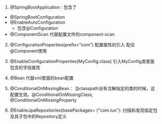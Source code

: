 1. @SpringBootApplication : 
包含了
- @SpringBootConfiguration
- @EnableAutoConfiguration
  - 包含@Configuration
- @ComponentScan 代替配置文件的component-scan


2. @ConfigurationProperties(prefix="com") 配置属性的引入 配合@Component使用

3. @EnableConfigurationProperties(MyConfig.class) 引入MyConfig类里面包含的字段属性

4. @Bean 代替xml里面的bean配置

5. @ConditionalOnMissingBean： 当classpath没有注解指定的类的时候，这配置生效。@ConditionalOnMissingClass,
@ConditionalOnMissingProperty

6. @EnableJpaRepositories(basePackages= {"com.luo"}: 扫描和发现指定包及其子包中的Repository定义

